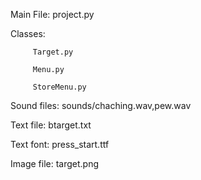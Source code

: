 Main File: project.py

Classes: 
         
         Target.py

         Menu.py
         
         StoreMenu.py
         
Sound files: sounds/chaching.wav,pew.wav

Text file: btarget.txt

Text font: press_start.ttf

Image file: target.png
